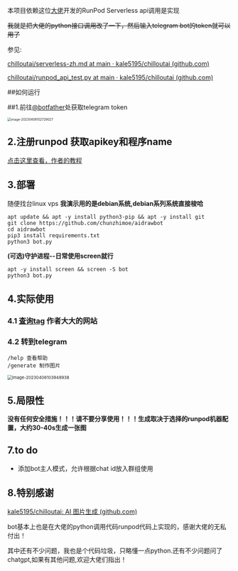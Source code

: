 本项目依赖这位[大佬](https://github.com/kale5195/chilloutai/)开发的RunPod Serverless api调用是实现

~~我就是把大佬的python接口调用改了一下，然后输入telegram bot的token就可以用了~~

参见:

[chilloutai/serverless-zh.md at main · kale5195/chilloutai (github.com)](https://github.com/kale5195/chilloutai/blob/main/serverless-zh.md)

[chilloutai/runpod_api_test.py at main · kale5195/chilloutai (github.com)](https://github.com/kale5195/chilloutai/blob/main/runpod_api_test.py)

##如何运行

##1.前往[@botfather](t.me/botfather)处获取telegram token

<img src="C:\Users\aizfu\AppData\Roaming\Typora\typora-user-images\image-20230406102729027.png" alt="image-20230406102729027" style="zoom:50%;" />

## 2.注册runpod 获取apikey和程序name

[点击这里查看，作者的教程](https://github.com/kale5195/chilloutai/blob/main/serverless-zh.md)

## 3.部署

随便找台linux vps     **我演示用的是debian系统,debian系列系统直接梭哈**

```
apt update && apt -y install python3-pip && apt -y install git
git clone https://github.com/chunzhimoe/aidrawbot
cd aidrawbot
pip3 install requirements.txt
python3 bot.py 
```

**(可选)守护进程--日常使用screen就行**

```
apt -y install screen && screen -S bot
python3 bot.py
```

## 4.实际使用

### 4.1 [查询tag](https://chilloutai.com/) 作者大大的网站

### 4.2 转到telegram

```
/help 查看帮助
/generate 制作图片
```



<img src="C:\Users\aizfu\AppData\Roaming\Typora\typora-user-images\image-20230406103948938.png" alt="image-20230406103948938" style="zoom:67%;" />

## 5.局限性

**没有任何安全措施！！！请不要分享使用！！！生成取决于选择的runpod机器配置，大约30-40s生成一张图**

## 7.to do

- 添加bot主人模式，允许根据chat id放入群组使用

## 8.特别感谢

[kale5195/chilloutai: AI 图片生成 (github.com)](https://github.com/kale5195/chilloutai)

bot基本上也是在大佬的python调用代码runpod代码上实现的，感谢大佬的无私付出！

其中还有不少问题，我也是个代码垃圾，只略懂一点python.还有不少问题问了chatgpt,如果有其他问题,欢迎大佬们指出！



